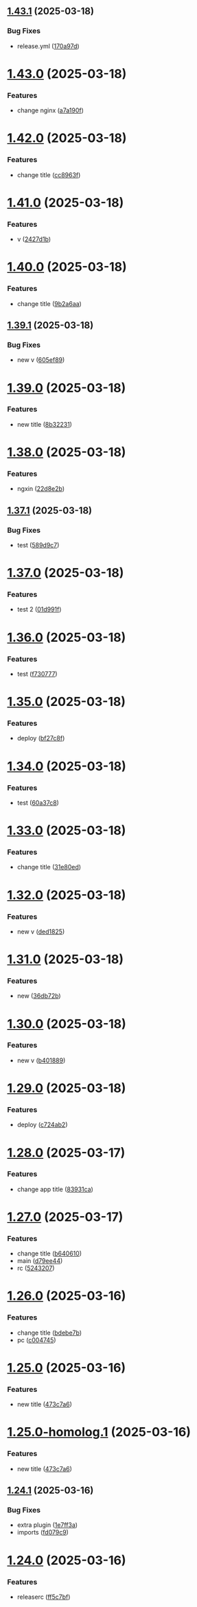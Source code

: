## [1.43.1](https://github.com/yago-liv/semantic-test/compare/v1.43.0...v1.43.1) (2025-03-18)


### Bug Fixes

* release.yml ([170a97d](https://github.com/yago-liv/semantic-test/commit/170a97de830b5f1aac90e7b609280af03fedd041))

# [1.43.0](https://github.com/yago-liv/semantic-test/compare/v1.42.0...v1.43.0) (2025-03-18)


### Features

* change nginx ([a7a190f](https://github.com/yago-liv/semantic-test/commit/a7a190f4c52365f2f86a07416a6090ddd254a4f5))

# [1.42.0](https://github.com/yago-liv/semantic-test/compare/v1.41.0...v1.42.0) (2025-03-18)


### Features

* change title ([cc8963f](https://github.com/yago-liv/semantic-test/commit/cc8963fc2f5da2d696592dd350fdd30adf6dd1af))

# [1.41.0](https://github.com/yago-liv/semantic-test/compare/v1.40.0...v1.41.0) (2025-03-18)


### Features

* v ([2427d1b](https://github.com/yago-liv/semantic-test/commit/2427d1b691e05d2ec48fc323bcf6baf511c5bcb7))

# [1.40.0](https://github.com/yago-liv/semantic-test/compare/v1.39.1...v1.40.0) (2025-03-18)


### Features

* change title ([9b2a6aa](https://github.com/yago-liv/semantic-test/commit/9b2a6aae82c24f54d76708d5ace399de677d8566))

## [1.39.1](https://github.com/yago-liv/semantic-test/compare/v1.39.0...v1.39.1) (2025-03-18)


### Bug Fixes

* new v ([605ef89](https://github.com/yago-liv/semantic-test/commit/605ef890c338ce42af1cad7b3dadb4b83858edc3))

# [1.39.0](https://github.com/yago-liv/semantic-test/compare/v1.38.0...v1.39.0) (2025-03-18)


### Features

* new title ([8b32231](https://github.com/yago-liv/semantic-test/commit/8b32231dcee66f6f76c09e210a9743d1e7b86d88))

# [1.38.0](https://github.com/yago-liv/semantic-test/compare/v1.37.1...v1.38.0) (2025-03-18)


### Features

* ngxin ([22d8e2b](https://github.com/yago-liv/semantic-test/commit/22d8e2b54441f536e2f32c53e2832c417b003447))

## [1.37.1](https://github.com/yago-liv/semantic-test/compare/v1.37.0...v1.37.1) (2025-03-18)


### Bug Fixes

* test ([589d9c7](https://github.com/yago-liv/semantic-test/commit/589d9c778e5a432bc9c9f8f82b53d9269999a41b))

# [1.37.0](https://github.com/yago-liv/semantic-test/compare/v1.36.0...v1.37.0) (2025-03-18)


### Features

* test 2 ([01d991f](https://github.com/yago-liv/semantic-test/commit/01d991f309438512ebf66c193acc2a1246c1d89c))

# [1.36.0](https://github.com/yago-liv/semantic-test/compare/v1.35.0...v1.36.0) (2025-03-18)


### Features

* test ([f730777](https://github.com/yago-liv/semantic-test/commit/f730777f7dce78e77f9ecb75451eb26b3380dd6a))

# [1.35.0](https://github.com/yago-liv/semantic-test/compare/v1.34.0...v1.35.0) (2025-03-18)


### Features

* deploy ([bf27c8f](https://github.com/yago-liv/semantic-test/commit/bf27c8f0901f5ebdd6b7831c3296bc90ccccb944))

# [1.34.0](https://github.com/yago-liv/semantic-test/compare/v1.33.0...v1.34.0) (2025-03-18)


### Features

* test ([60a37c8](https://github.com/yago-liv/semantic-test/commit/60a37c8f081236ae40d9f03b2e79bb1cdfa867aa))

# [1.33.0](https://github.com/yago-liv/semantic-test/compare/v1.32.0...v1.33.0) (2025-03-18)


### Features

* change title ([31e80ed](https://github.com/yago-liv/semantic-test/commit/31e80eded48b764c3c4c2b8b51fb7fbc35390d78))

# [1.32.0](https://github.com/yago-liv/semantic-test/compare/v1.31.0...v1.32.0) (2025-03-18)


### Features

* new v ([ded1825](https://github.com/yago-liv/semantic-test/commit/ded18256a9f6ecbafca5edb1d015f6c68935f9c3))

# [1.31.0](https://github.com/yago-liv/semantic-test/compare/v1.30.0...v1.31.0) (2025-03-18)


### Features

* new ([36db72b](https://github.com/yago-liv/semantic-test/commit/36db72b398589049884c08e2665e6a3cfe23f0e2))

# [1.30.0](https://github.com/yago-liv/semantic-test/compare/v1.29.0...v1.30.0) (2025-03-18)


### Features

* new v ([b401889](https://github.com/yago-liv/semantic-test/commit/b401889a585bd6ff9da45f414c1ad4008e04be6d))

# [1.29.0](https://github.com/yago-liv/semantic-test/compare/v1.28.0...v1.29.0) (2025-03-18)


### Features

* deploy ([c724ab2](https://github.com/yago-liv/semantic-test/commit/c724ab29b77f2c1824f2290de201e170090f6894))

# [1.28.0](https://github.com/yago-liv/semantic-test/compare/v1.27.0...v1.28.0) (2025-03-17)


### Features

* change app title ([83931ca](https://github.com/yago-liv/semantic-test/commit/83931ca6677bcf0fbe9d9b1f537cdb6f88557baa))

# [1.27.0](https://github.com/yago-liv/semantic-test/compare/v1.26.0...v1.27.0) (2025-03-17)


### Features

* change title ([b640610](https://github.com/yago-liv/semantic-test/commit/b6406105e7daa57f0486097f9899acbff78e47c1))
* main ([d79ee44](https://github.com/yago-liv/semantic-test/commit/d79ee449633601fd0bf1fcd28a1096b68388892c))
* rc ([5243207](https://github.com/yago-liv/semantic-test/commit/5243207cf92e8e9635930005fd830f17f3ad361f))

# [1.26.0](https://github.com/yago-liv/semantic-test/compare/v1.25.0...v1.26.0) (2025-03-16)

### Features

- change title ([bdebe7b](https://github.com/yago-liv/semantic-test/commit/bdebe7b781e075b114309374b4b83212a0a6322e))
- pc ([c004745](https://github.com/yago-liv/semantic-test/commit/c004745982ceb381fa7f11d51b993c4ee01d1bae))

# [1.25.0](https://github.com/yago-liv/semantic-test/compare/v1.24.1...v1.25.0) (2025-03-16)

### Features

- new title ([473c7a6](https://github.com/yago-liv/semantic-test/commit/473c7a6d59b6bc902d3d79e53bb09b811e874aec))

# [1.25.0-homolog.1](https://github.com/yago-liv/semantic-test/compare/v1.24.1...v1.25.0-homolog.1) (2025-03-16)

### Features

- new title ([473c7a6](https://github.com/yago-liv/semantic-test/commit/473c7a6d59b6bc902d3d79e53bb09b811e874aec))

## [1.24.1](https://github.com/yago-liv/semantic-test/compare/v1.24.0...v1.24.1) (2025-03-16)

### Bug Fixes

- extra plugin ([1e7ff3a](https://github.com/yago-liv/semantic-test/commit/1e7ff3af199c7702f27ea8635dbe44588069406a))
- imports ([fd079c9](https://github.com/yago-liv/semantic-test/commit/fd079c9549e5d7efa6da14b1891ead52e297b81a))

# [1.24.0](https://github.com/yago-liv/semantic-test/compare/v1.23.1...v1.24.0) (2025-03-16)

### Features

- releaserc ([ff5c7bf](https://github.com/yago-liv/semantic-test/commit/ff5c7bfad2dc5b97a517f6fe1964d7e092673050))
